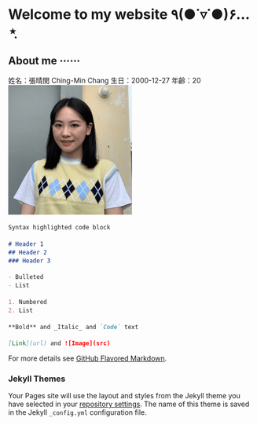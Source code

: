 # Welcome to my website ٩(●˙▿˙●)۶…⋆ฺ  



## About me ⋯⋯
姓名：張晴閔 Ching-Min Chang
生日：2000-12-27
年齡：20
![image](https://github.com/minmochang/minmochang.github.io/blob/main/image.png)       


```markdown
Syntax highlighted code block

# Header 1
## Header 2
### Header 3

- Bulleted
- List

1. Numbered
2. List

**Bold** and _Italic_ and `Code` text

[Link](url) and ![Image](src)
```

For more details see [GitHub Flavored Markdown](https://guides.github.com/features/mastering-markdown/).

### Jekyll Themes

Your Pages site will use the layout and styles from the Jekyll theme you have selected in your [repository settings](https://github.com/minmochang/minmochang.github.io/settings/pages). The name of this theme is saved in the Jekyll `_config.yml` configuration file.

